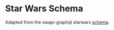# Star Wars Schema
Adapted from the swapi-graphql starwars [schema](https://github.com/graphql/swapi-graphql).
